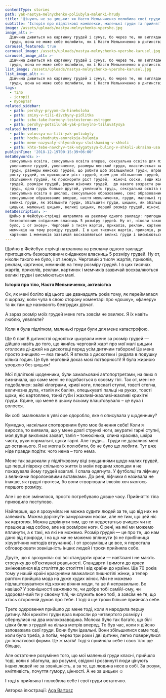 ```yaml
---
contentType: stories
path: yak-nastya-melnychenko-poliubyla-malenki-hrudy
title: 'Цінують не за цицьки: як Настя Мельниченко полюбила свої груди'
subtitle: 'Історія про підліткові комплекси, маленькі груди та прийняття'
image: /assets/uploads/nastya-melnychenko-vpershe.jpg
image_alt: >-
  Дівчина дивиться на картинку грудей і сумує, бо через те, як виглядають її
  груди, вона не може себе полюбити, як і Настя Мельниченко в дитинстві
carousel_featured: true
carousel_image: /assets/uploads/nastya-melnychenko-vpershe-karusel.jpg
carousel_image_alt: >-
  Дівчина дивиться на картинку грудей і сумує, бо через те, як виглядають її
  груди, вона не може себе полюбити, як і Настя Мельниченко в дитинстві
list_image: /assets/uploads/nastya-melnychenko-vpershe-karusel.jpg
list_image_alt: >-
  Дівчина дивиться на картинку грудей і сумує, бо через те, як виглядають її
  груди, вона не може себе полюбити, як і Настя Мельниченко в дитинстві
tags:
  - тіло
  - історії
  - пубертат
related_sidebar:
  - path: pershyy-pryyom-do-hinekoloha
  - path: zminy-v-tili-divchyny-pidlitka
  - path: scho-take-hormony-testosteron-estrogen
  - path: pershyy-potsilunok-yak-pravylno-tsiluvatysya
related_bottom:
  - path: volossya-na-tili-yak-poliubyty
  - path: hochu-shudnuty-anoreksia-bulemia
  - path: mene-nazyvaly-shlyondroyu-slutshaming-v-shkoli
  - path: khto-tebe-navchyv-tak-vdygatysya-buling-v-shkoli-ukraina-usa
publishTime: '2018-12-19T00:15:39+06:00'
metaKeywords: >-
  сексуальна освіта, сексуальна освіта вперше, сексуальна освіта для підлітків,
  увеличение грудей, увеличение, размеры женской груди, пластическая хирургия
  груди, размеры женских грудей, що робити щоб збільшилися груди, вправи для
  росту грудей, як прискорити ріст грудей, крем для збільшення грудей,
  збільшення грудей, як прискорити ріст грудей,  жіночі соски, види жіночих
  грудей, розміри грудей, форми жіночих грудей,  до какого возраста растет
  грудь, одна грудь больше другой, увеличить грудь, сексуальна освіта в україні,
  сексуальна освіта в школах, сексуальное образование, секс образование,
  сексуальное образование вперше, настя мельниченко, груди, маленькі груди,
  великі груди, як збільшити груди, збільшити груди, цицьки, як збільшити
  цицьки, маленькі цицьки, великі цицьки, перший розмір грудей, жіночі груди
metaDescription: >-
  Щойно в Фейсбук-стрічці натрапила на рекламу одного закладу: пригощають
  безкоштовним сніданком власниць 5 розміру грудей. Ну от, ніколи такого не
  було, і от знову». Черговий з тисяч жартів, приколів, реклам, картинок,
  мемчиків на тему розміру грудей. І в цих тисячах жартів, приколів, реклам,
  картинок і мемчиків зазвичай восхваляються великі груди і висміюються малі.
---
```

Щойно в Фейсбук-стрічці натрапила на рекламу одного закладу: пригощають безкоштовним сніданком власниць 5 розміру грудей. Ну от, ніколи такого не було, і от знову». Черговий з тисяч жартів, приколів, реклам, картинок, мемчиків на тему розміру грудей. І в цих тисячах жартів, приколів, реклам, картинок і мемчиків зазвичай восхваляються великі груди і висміюються малі.

**Історія про тіло, Настя Мельниченко, активістка**

Ох, як мені боліло від цього ще дванадцять років тому, як переймалася я щоразу, коли чула в свою сторону коментарі про «дошку», «фанеру» та як там ще називають безгрудих дівчат.

А зараз розмір моїх грудей мене геть зовсім не хвилює. Я їх навіть люблю, уявляєте?

Коли я була підлітком, маленькі груди були для мене катастрофою.

Ще б пак! В дитинстві однолітки цькували мене за розмір грудей — дійшло навіть до того, що якийсь черговий жарт про мої малі цицьки оголосив ді-джей на дискотеці перед усім дитячим табором! Це мене просто знищило — яка ганьб!. Я втекла з дискотеки і ридала в подушку кілька годин. Це був черговий доказ моєї потворності! Я була жирною уродкою без цицьок!

Мої підліткові щоденники, були замальовані автопортретами, на яких я визначала, що саме мені не подобається в своєму тілі. Так от, мені не подобалися: зайві кілограми, криві ноги, плескаті ступні, товсті стегна, величезна дупа, «талія як балія», опецькуваті пальці на руках, товсті щоки, ніс картоплею, тонкі губи і жахливі-жахливі-жахливі крихітні груди. Єдине, що мене в цьому всьому влаштовувало – це вуха і волосся.

Ви собі змалювали в уяві оце одоробло, яке я описувала у щоденнику? 

Кумедно, наскільки спотвореним було моє бачення себе! Коли я виросла, то виявила, що у мене довгі стрункі ноги, акуратні гарні ступні, моя дупця викликає захват, талія – тонюсінька, спина красива, шкіра чиста, руки нормальні, щоки гарні. Але груди…. Груди не давалися мені до останнього. Я не могла їх полюбити, бо не було що любити. Тут вже ніде правди подіти: чого нема – того нема.

Мене так зацюкали у підлітковому віці знущаннями щодо малих грудей, що перші півроку спільного життя із моїм першим хлопцем я не показувала йому грудей взагалі. І спала одягнута. У футболці та ліфчику з великими поролоновими вставками. До речі, ліфчики я називала не інакше, як грудні протези, бо вони створювали ілюзію хоч якогось першого розміру. 

Але і це все змінилося, просто потребувало довше часу. Прийняття тіла приходило поступово. 

Найперше, що я зрозуміла: не можна судити людей за те, що від них не залежить. Можна дорікнути замурзаним носом, але не тим, що цей ніс як картопля. Можна дорікнути тим, що ти недостатньо вчишся чи не працюєш над собою, але не розміром ноги. Є речі, на які ми можемо вплинути, а є такі, на які не можемо. Розмір грудей — це про те, що нам дано від природи, і на що ми не можемо вплинути (я не прибічниця хірургічних методів втручання). І от зрозумівши це все, я перестала обговорювати зовнішність інших людей і трохи прийняла себе.

Друге, що я зрозуміла: оці всі стандарти краси — нав’язані і не мають стосунку до об’єктивної реальності. Стандарти і вимоги до краси змінювалися від століття до століття і від країни до країни. Ще 70 років тому у нашій країні красунями вважалися пишнотілі жінки, а тепер раптом прийшла мода на дуже худих жінок. Ми не можемо підлаштовуватися під кожне віяння моди, та це й неправильно. Бо навіщо? У зовнішності важливо те, чи добре тобі самій/-ому, чи здорова/-вий ти у своєму тілі, чи служить воно тобі, а зовсім не те, що хтось сторонній думає про тебе. І тоді я ще трохи більше прийняла себе.

Третє одкровення прийшло до мене тоді, коли я народила першу дитину. Мої крихітні груди враз виросли до четвертого розміру і обернулися на два молокозаводика. Молока було так багато, що білі цівки били з грудей на кілька метрів вперед. То був час, коли я дійсно заповажала свої груди. Вони були ідеальні. Вони збільшилися саме тоді, коли було треба, а потім, через три роки і дві дитини, легко повернулися до початкової форми. Це ж магія! Тоді я прийняла себе і своє тіло ще більше.

Але остаточне розуміння того, що мої маленькі груди класні, прийшло тоді, коли я збагнула, що розумні, свідомі і розвинуті люди цінують інших людей не за зовнішність, а за те, що людина несе в собі. За розум, кмітливість, почуття гумору, цінності. А не за цицьки ☺  

І тоді я прийняла і полюбила себе і свої груди остаточно.



Авторка ілюстрації: [Aga Bartosz](https://www.instagram.com/agabartosz/)
